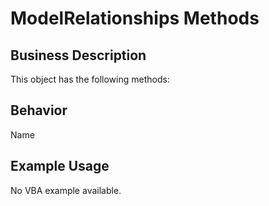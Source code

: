 # ModelRelationships Methods

## Business Description
This object has the following methods:

## Behavior
Name

## Example Usage
No VBA example available.